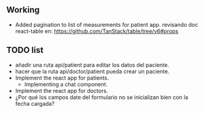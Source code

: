 ## Working

- Added pagination to list of measurements for patient app.
    revisando doc react-table en: https://github.com/TanStack/table/tree/v6#props

## TODO list

- añadir una ruta api/patient para editar los datos del paciente.
- hacer que la ruta api/doctor/patient pueda crear un paciente.
- Implement the react app for patients.
    - Implementing a chat component.
- Implement the react app for doctors.
- ¿Por qué los campos date del formulario no se inicializan bien con la fecha cargada?